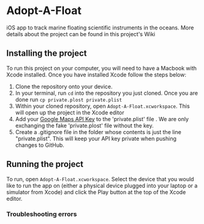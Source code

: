 # Adopt-A-Float
iOS app to track marine floating scientific instruments in the oceans. More details about the project can be found in this project's Wiki


## Installing the project
To run this project on your computer, you will need to have a Macbook with Xcode installed. Once you have installed Xcode follow the steps below:
1) Clone the repository onto your device.
2) In your terminal, run `cd` into the repository you just cloned. Once you are done run 
`cp private.plost private.plist`
2) Within your cloned repository, open `Adopt-A-Float.xcworkspace`. This will open up the project in the Xcode editor
3) Add your [Google Maps API
Key](https://developers.google.com/maps/documentation/ios-sdk/) to the 'private.plist' file . We are only exchanging the fake 'private.plost' file without the key.
4) Create a .gitignore file in the folder whose contents is just the
line "private.plist". This will keep your API key private when pushing
changes to GitHub.  

## Running the project
To run, open `Adopt-A-Float.xcworkspace`. Select the device that you would like to run the app on (either a physical device plugged into your laptop or a simulator from Xcode) and click the Play button at the top of the Xcode editor.

### Troubleshooting errors

